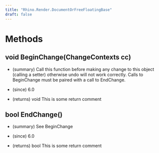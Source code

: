 ```yaml
---
title: "Rhino.Render.DocumentOrFreeFloatingBase"
draft: false
---
```


# Methods
## void BeginChange(ChangeContexts cc)
- (summary) 
     Call this function before making any change to this object (calling a setter) otherwise undo will not work correctly.  Calls to BeginChange must be paired with a call to EndChange.
     
- (since) 6.0
- (returns) void This is some return comment
## bool EndChange()
- (summary) 
     See BeginChange
     
- (since) 6.0
- (returns) bool This is some return comment
